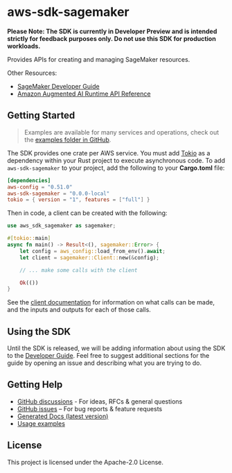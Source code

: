 # aws-sdk-sagemaker

**Please Note: The SDK is currently in Developer Preview and is intended strictly for
feedback purposes only. Do not use this SDK for production workloads.**

Provides APIs for creating and managing SageMaker resources.

Other Resources:
  - [SageMaker Developer Guide](https://docs.aws.amazon.com/sagemaker/latest/dg/whatis.html#first-time-user)
  - [Amazon Augmented AI Runtime API Reference](https://docs.aws.amazon.com/augmented-ai/2019-11-07/APIReference/Welcome.html)

## Getting Started

> Examples are available for many services and operations, check out the
> [examples folder in GitHub](https://github.com/awslabs/aws-sdk-rust/tree/main/examples).

The SDK provides one crate per AWS service. You must add [Tokio](https://crates.io/crates/tokio)
as a dependency within your Rust project to execute asynchronous code. To add `aws-sdk-sagemaker` to
your project, add the following to your **Cargo.toml** file:

```toml
[dependencies]
aws-config = "0.51.0"
aws-sdk-sagemaker = "0.0.0-local"
tokio = { version = "1", features = ["full"] }
```

Then in code, a client can be created with the following:

```rust
use aws_sdk_sagemaker as sagemaker;

#[tokio::main]
async fn main() -> Result<(), sagemaker::Error> {
    let config = aws_config::load_from_env().await;
    let client = sagemaker::Client::new(&config);

    // ... make some calls with the client

    Ok(())
}
```

See the [client documentation](https://docs.rs/aws-sdk-sagemaker/latest/aws_sdk_sagemaker/client/struct.Client.html)
for information on what calls can be made, and the inputs and outputs for each of those calls.

## Using the SDK

Until the SDK is released, we will be adding information about using the SDK to the
[Developer Guide](https://docs.aws.amazon.com/sdk-for-rust/latest/dg/welcome.html). Feel free to suggest
additional sections for the guide by opening an issue and describing what you are trying to do.

## Getting Help

* [GitHub discussions](https://github.com/awslabs/aws-sdk-rust/discussions) - For ideas, RFCs & general questions
* [GitHub issues](https://github.com/awslabs/aws-sdk-rust/issues/new/choose) – For bug reports & feature requests
* [Generated Docs (latest version)](https://awslabs.github.io/aws-sdk-rust/)
* [Usage examples](https://github.com/awslabs/aws-sdk-rust/tree/main/examples)

## License

This project is licensed under the Apache-2.0 License.

